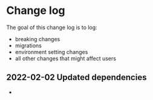 # Change log

The goal of this change log is to log:
  - breaking changes
  - migrations
  - environment setting changes
  - all other changes that might affect users

## 2022-02-02 Updated dependencies

- 

